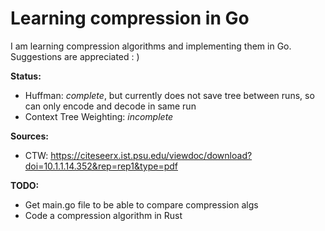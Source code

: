 
# Learning compression in Go

I am learning compression algorithms and implementing them in Go. Suggestions are appreciated  : )

**Status:**
* Huffman: *complete*, but currently does not save tree between runs, so can only encode and decode in same run
* Context Tree Weighting: *incomplete*

**Sources:**
* CTW: https://citeseerx.ist.psu.edu/viewdoc/download?doi=10.1.1.14.352&rep=rep1&type=pdf


**TODO:**
* Get main.go file to be able to compare compression algs
* Code a compression algorithm in Rust


